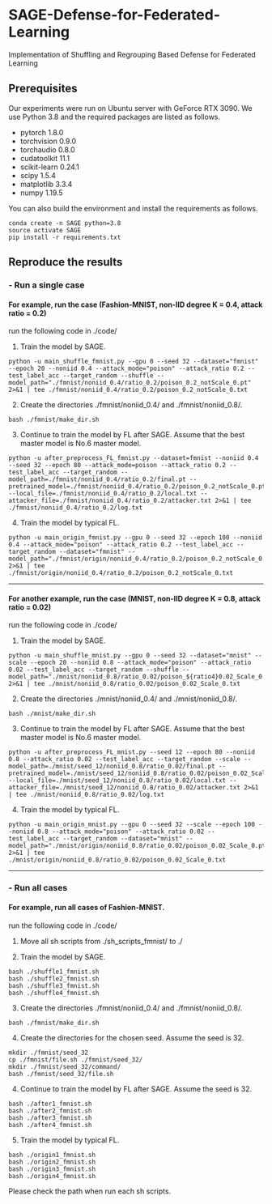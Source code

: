 # SAGE-Defense-for-Federated-Learning

Implementation of Shuffling and Regrouping Based Defense for Federated Learning

## Prerequisites

Our experiments were run on Ubuntu server with GeForce RTX 3090. We use Python 3.8 and the required packages are listed as follows.

- pytorch 1.8.0
- torchvision 0.9.0
- torchaudio 0.8.0
- cudatoolkit 11.1
- scikit-learn 0.24.1
- scipy 1.5.4
- matplotlib 3.3.4
- numpy 1.19.5

You can also build the environment and install the requirements as follows.

```
conda create -n SAGE python=3.8
source activate SAGE
pip install -r requirements.txt 
```

## Reproduce the results

### - Run a single case

#### For example, run the case (Fashion-MNIST, non-IID degree K = 0.4, attack ratio = 0.2)

run the following code in ./code/

1. Train the model by SAGE.

```
python -u main_shuffle_fmnist.py --gpu 0 --seed 32 --dataset="fmnist" --epoch 20 --noniid 0.4 --attack_mode="poison" --attack_ratio 0.2 --test_label_acc --target_random --shuffle --model_path="./fmnist/noniid_0.4/ratio_0.2/poison_0.2_notScale_0.pt" 2>&1 | tee ./fmnist/noniid_0.4/ratio_0.2/poison_0.2_notScale_0.txt
```

2. Create the directories ./fmnist/noniid_0.4/ and ./fmnist/noniid_0.8/.

```
bash ./fmnist/make_dir.sh
```

3. Continue to train the model by FL after SAGE. Assume that the best master model is No.6 master model.

```
python -u after_preprocess_FL_fmnist.py --dataset=fmnist --noniid 0.4 --seed 32 --epoch 80 --attack_mode=poison --attack_ratio 0.2 --test_label_acc --target_random --model_path=./fmnist/noniid_0.4/ratio_0.2/final.pt --pretrained_model=./fmnist/noniid_0.4/ratio_0.2/poison_0.2_notScale_0.pt(6).pt1 --local_file=./fmnist/noniid_0.4/ratio_0.2/local.txt --attacker_file=./fmnist/noniid_0.4/ratio_0.2/attacker.txt 2>&1 | tee ./fmnist/noniid_0.4/ratio_0.2/log.txt
```

4. Train the model by typical FL.

```
python -u main_origin_fmnist.py --gpu 0 --seed 32 --epoch 100 --noniid 0.4 --attack_mode="poison" --attack_ratio 0.2 --test_label_acc --target_random --dataset="fmnist" --model_path="./fmnist/origin/noniid_0.4/ratio_0.2/poison_0.2_notScale_0.pt" 2>&1 | tee ./fmnist/origin/noniid_0.4/ratio_0.2/poison_0.2_notScale_0.txt
```

___


#### For another example, run the case (MNIST, non-IID degree K = 0.8, attack ratio = 0.02)

run the following code in ./code/

1. Train the model by SAGE.

```
python -u main_shuffle_mnist.py --gpu 0 --seed 32 --dataset="mnist" --scale --epoch 20 --noniid 0.8 --attack_mode="poison" --attack_ratio 0.02 --test_label_acc --target_random --shuffle --model_path="./mnist/noniid_0.8/ratio_0.02/poison_${ratio4}0.02_Scale_0.pt" 2>&1 | tee ./mnist/noniid_0.8/ratio_0.02/poison_0.02_Scale_0.txt
```

2. Create the directories ./mnist/noniid_0.4/ and ./mnist/noniid_0.8/.

```
bash ./mnist/make_dir.sh
```

3. Continue to train the model by FL after SAGE. Assume that the best master model is No.6 master model.

```
python -u after_preprocess_FL_mnist.py --seed 12 --epoch 80 --noniid 0.8 --attack_ratio 0.02 --test_label_acc --target_random --scale --model_path=./mnist/seed_12/noniid_0.8/ratio_0.02/final.pt --pretrained_model=./mnist/seed_12/noniid_0.8/ratio_0.02/poison_0.02_Scale_0.pt(4).pt1 --local_file=./mnist/seed_12/noniid_0.8/ratio_0.02/local.txt --attacker_file=./mnist/seed_12/noniid_0.8/ratio_0.02/attacker.txt 2>&1 | tee ./mnist/noniid_0.8/ratio_0.02/log.txt
```

4. Train the model by typical FL.

```
python -u main_origin_mnist.py --gpu 0 --seed 32 --scale --epoch 100 --noniid 0.8 --attack_mode="poison" --attack_ratio 0.02 --test_label_acc --target_random --dataset="mnist" --model_path="./mnist/origin/noniid_0.8/ratio_0.02/poison_0.02_Scale_0.pt" 2>&1 | tee ./mnist/origin/noniid_0.8/ratio_0.02/poison_0.02_Scale_0.txt
```
___

### - Run all cases

#### For example, run all cases of Fashion-MNIST.

run the following code in ./code/

1. Move all sh scripts from ./sh_scripts_fmnist/ to ./

2. Train the model by SAGE.

```
bash ./shuffle1_fmnist.sh
bash ./shuffle2_fmnist.sh
bash ./shuffle3_fmnist.sh
bash ./shuffle4_fmnist.sh
```

3. Create the directories ./fmnist/noniid_0.4/ and ./fmnist/noniid_0.8/.

```
bash ./fmnist/make_dir.sh
```

4. Create the directories for the chosen seed. Assume the seed is 32.

```
mkdir ./fmnist/seed_32
cp ./fmnist/file.sh ./fmnist/seed_32/
mkdir ./fmnist/seed_32/command/
bash ./fmnist/seed_32/file.sh
```

4. Continue to train the model by FL after SAGE. Assume the seed is 32.

```
bash ./after1_fmnist.sh
bash ./after2_fmnist.sh
bash ./after3_fmnist.sh
bash ./after4_fmnist.sh
```

5. Train the model by typical FL.

```
bash ./origin1_fmnist.sh
bash ./origin2_fmnist.sh
bash ./origin3_fmnist.sh
bash ./origin4_fmnist.sh
```

Please check the path when run each sh scripts.

